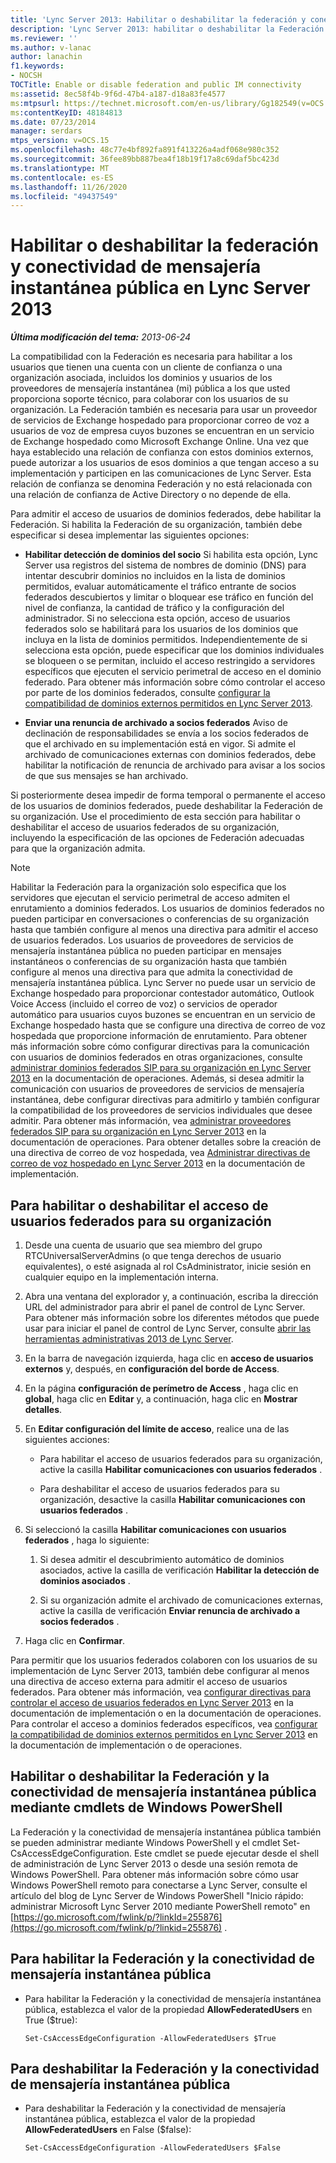 ```yaml
---
title: 'Lync Server 2013: Habilitar o deshabilitar la federación y conectividad de mensajería instantánea pública'
description: 'Lync Server 2013: habilitar o deshabilitar la Federación y la conectividad de mensajería instantánea pública.'
ms.reviewer: ''
ms.author: v-lanac
author: lanachin
f1.keywords:
- NOCSH
TOCTitle: Enable or disable federation and public IM connectivity
ms:assetid: 8ec58f4b-9f6d-47b4-a187-d18a83fe4577
ms:mtpsurl: https://technet.microsoft.com/en-us/library/Gg182549(v=OCS.15)
ms:contentKeyID: 48184813
ms.date: 07/23/2014
manager: serdars
mtps_version: v=OCS.15
ms.openlocfilehash: 48c77e4bf892fa891f413226a4adf068e980c352
ms.sourcegitcommit: 36fee89bb887bea4f18b19f17a8c69daf5bc423d
ms.translationtype: MT
ms.contentlocale: es-ES
ms.lasthandoff: 11/26/2020
ms.locfileid: "49437549"
---
```

# <a name="enable-or-disable-federation-and-public-im-connectivity-in-lync-server-2013"></a>Habilitar o deshabilitar la federación y conectividad de mensajería instantánea pública en Lync Server 2013

<div data-xmlns="http://www.w3.org/1999/xhtml">

<div class="topic" data-xmlns="http://www.w3.org/1999/xhtml" data-msxsl="urn:schemas-microsoft-com:xslt" data-cs="https://msdn.microsoft.com/">

<div data-asp="https://msdn2.microsoft.com/asp">



</div>

<div id="mainSection">

<div id="mainBody">

<span> </span>

_**Última modificación del tema:** 2013-06-24_

La compatibilidad con la Federación es necesaria para habilitar a los usuarios que tienen una cuenta con un cliente de confianza o una organización asociada, incluidos los dominios y usuarios de los proveedores de mensajería instantánea (mi) pública a los que usted proporciona soporte técnico, para colaborar con los usuarios de su organización. La Federación también es necesaria para usar un proveedor de servicios de Exchange hospedado para proporcionar correo de voz a usuarios de voz de empresa cuyos buzones se encuentran en un servicio de Exchange hospedado como Microsoft Exchange Online. Una vez que haya establecido una relación de confianza con estos dominios externos, puede autorizar a los usuarios de esos dominios a que tengan acceso a su implementación y participen en las comunicaciones de Lync Server. Esta relación de confianza se denomina Federación y no está relacionada con una relación de confianza de Active Directory o no depende de ella.

Para admitir el acceso de usuarios de dominios federados, debe habilitar la Federación. Si habilita la Federación de su organización, también debe especificar si desea implementar las siguientes opciones:

  - **Habilitar detección de dominios del socio**   Si habilita esta opción, Lync Server usa registros del sistema de nombres de dominio (DNS) para intentar descubrir dominios no incluidos en la lista de dominios permitidos, evaluar automáticamente el tráfico entrante de socios federados descubiertos y limitar o bloquear ese tráfico en función del nivel de confianza, la cantidad de tráfico y la configuración del administrador. Si no selecciona esta opción, acceso de usuarios federados solo se habilitará para los usuarios de los dominios que incluya en la lista de dominios permitidos. Independientemente de si selecciona esta opción, puede especificar que los dominios individuales se bloqueen o se permitan, incluido el acceso restringido a servidores específicos que ejecuten el servicio perimetral de acceso en el dominio federado. Para obtener más información sobre cómo controlar el acceso por parte de los dominios federados, consulte [configurar la compatibilidad de dominios externos permitidos en Lync Server 2013](lync-server-2013-configure-support-for-allowed-external-domains.md).

  - **Enviar una renuncia de archivado a socios federados**    Aviso de declinación de responsabilidades se envía a los socios federados de que el archivado en su implementación está en vigor. Si admite el archivado de comunicaciones externas con dominios federados, debe habilitar la notificación de renuncia de archivado para avisar a los socios de que sus mensajes se han archivado.

Si posteriormente desea impedir de forma temporal o permanente el acceso de los usuarios de dominios federados, puede deshabilitar la Federación de su organización. Use el procedimiento de esta sección para habilitar o deshabilitar el acceso de usuarios federados de su organización, incluyendo la especificación de las opciones de Federación adecuadas para que la organización admita.

<div>


> [!NOTE]  
> Habilitar la Federación para la organización solo especifica que los servidores que ejecutan el servicio perimetral de acceso admiten el enrutamiento a dominios federados. Los usuarios de dominios federados no pueden participar en conversaciones o conferencias de su organización hasta que también configure al menos una directiva para admitir el acceso de usuarios federados. Los usuarios de proveedores de servicios de mensajería instantánea pública no pueden participar en mensajes instantáneos o conferencias de su organización hasta que también configure al menos una directiva para que admita la conectividad de mensajería instantánea pública. Lync Server no puede usar un servicio de Exchange hospedado para proporcionar contestador automático, Outlook Voice Access (incluido el correo de voz) o servicios de operador automático para usuarios cuyos buzones se encuentran en un servicio de Exchange hospedado hasta que se configure una directiva de correo de voz hospedada que proporcione información de enrutamiento. Para obtener más información sobre cómo configurar directivas para la comunicación con usuarios de dominios federados en otras organizaciones, consulte <A href="lync-server-2013-manage-sip-federated-domains-for-your-organization.md">administrar dominios federados SIP para su organización en Lync Server 2013</A> en la documentación de operaciones. Además, si desea admitir la comunicación con usuarios de proveedores de servicios de mensajería instantánea, debe configurar directivas para admitirlo y también configurar la compatibilidad de los proveedores de servicios individuales que desee admitir. Para obtener más información, vea <A href="lync-server-2013-manage-sip-federated-providers-for-your-organization.md">administrar proveedores federados SIP para su organización en Lync Server 2013</A> en la documentación de operaciones. Para obtener detalles sobre la creación de una directiva de correo de voz hospedada, vea <A href="lync-server-2013-manage-hosted-voice-mail-policies.md">Administrar directivas de correo de voz hospedado en Lync Server 2013</A> en la documentación de implementación.



</div>

<div>

## <a name="to-enable-or-disable-federated-user-access-for-your-organization"></a>Para habilitar o deshabilitar el acceso de usuarios federados para su organización

1.  Desde una cuenta de usuario que sea miembro del grupo RTCUniversalServerAdmins (o que tenga derechos de usuario equivalentes), o esté asignada al rol CsAdministrator, inicie sesión en cualquier equipo en la implementación interna.

2.  Abra una ventana del explorador y, a continuación, escriba la dirección URL del administrador para abrir el panel de control de Lync Server. Para obtener más información sobre los diferentes métodos que puede usar para iniciar el panel de control de Lync Server, consulte [abrir las herramientas administrativas 2013 de Lync Server](lync-server-2013-open-lync-server-administrative-tools.md).

3.  En la barra de navegación izquierda, haga clic en **acceso de usuarios externos** y, después, en **configuración del borde de Access**.

4.  En la página **configuración de perímetro de Access** , haga clic en **global**, haga clic en **Editar** y, a continuación, haga clic en **Mostrar detalles**.

5.  En **Editar configuración del límite de acceso**, realice una de las siguientes acciones:
    
      - Para habilitar el acceso de usuarios federados para su organización, active la casilla **Habilitar comunicaciones con usuarios federados** .
    
      - Para deshabilitar el acceso de usuarios federados para su organización, desactive la casilla **Habilitar comunicaciones con usuarios federados** .

6.  Si seleccionó la casilla **Habilitar comunicaciones con usuarios federados** , haga lo siguiente:
    
    1.  Si desea admitir el descubrimiento automático de dominios asociados, active la casilla de verificación **Habilitar la detección de dominios asociados** .
    
    2.  Si su organización admite el archivado de comunicaciones externas, active la casilla de verificación **Enviar renuncia de archivado a socios federados** .

7.  Haga clic en **Confirmar**.

Para permitir que los usuarios federados colaboren con los usuarios de su implementación de Lync Server 2013, también debe configurar al menos una directiva de acceso externa para admitir el acceso de usuarios federados. Para obtener más información, vea [configurar directivas para controlar el acceso de usuarios federados en Lync Server 2013](lync-server-2013-configure-policies-to-control-federated-user-access.md) en la documentación de implementación o en la documentación de operaciones. Para controlar el acceso a dominios federados específicos, vea [configurar la compatibilidad de dominios externos permitidos en Lync Server 2013](lync-server-2013-configure-support-for-allowed-external-domains.md) en la documentación de implementación o de operaciones.

</div>

<div>

## <a name="enabling-or-disabling-federation-and-public-im-connectivity-by-using-windows-powershell-cmdlets"></a>Habilitar o deshabilitar la Federación y la conectividad de mensajería instantánea pública mediante cmdlets de Windows PowerShell

La Federación y la conectividad de mensajería instantánea pública también se pueden administrar mediante Windows PowerShell y el cmdlet Set-CsAccessEdgeConfiguration. Este cmdlet se puede ejecutar desde el shell de administración de Lync Server 2013 o desde una sesión remota de Windows PowerShell. Para obtener más información sobre cómo usar Windows PowerShell remoto para conectarse a Lync Server, consulte el artículo del blog de Lync Server de Windows PowerShell "Inicio rápido: administrar Microsoft Lync Server 2010 mediante PowerShell remoto" en [https://go.microsoft.com/fwlink/p/?linkId=255876](https://go.microsoft.com/fwlink/p/?linkid=255876) .

<div>

## <a name="to-enable-federation-and-public-im-connectivity"></a>Para habilitar la Federación y la conectividad de mensajería instantánea pública

  - Para habilitar la Federación y la conectividad de mensajería instantánea pública, establezca el valor de la propiedad **AllowFederatedUsers** en True ($true):
    
        Set-CsAccessEdgeConfiguration -AllowFederatedUsers $True

</div>

<div>

## <a name="to-disable-federation-and-public-im-connectivity"></a>Para deshabilitar la Federación y la conectividad de mensajería instantánea pública

  - Para deshabilitar la Federación y la conectividad de mensajería instantánea pública, establezca el valor de la propiedad **AllowFederatedUsers** en False ($false):
    
        Set-CsAccessEdgeConfiguration -AllowFederatedUsers $False

</div>

</div>

</div>

<span> </span>

</div>

</div>

</div>

